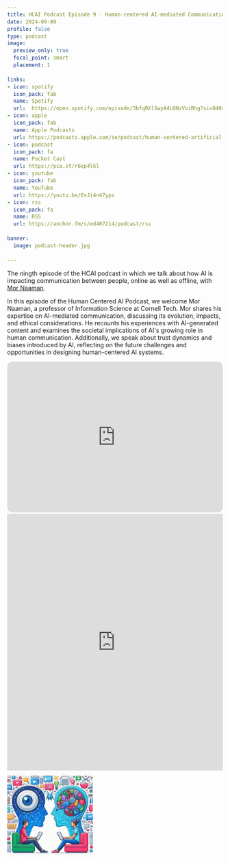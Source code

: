 ```yaml
---
title: HCAI Podcast Episode 9 - Human-centered AI-mediated Communication with Mor Naaman
date: 2024-09-09
profile: false
type: podcast
image:
  preview_only: true
  focal_point: smart
  placement: 1

links: 
- icon: spotify
  icon_pack: fab
  name: Spotify
  url:  https://open.spotify.com/episode/3bfqRXlSwyA4LONzVoiRhg?si=040aae2e3de8425d
- icon: apple
  icon_pack: fab
  name: Apple Podcasts
  url: https://podcasts.apple.com/se/podcast/human-centered-artificial-intelligence/id1717384556?i=1000662283991
- icon: podcast
  icon_pack: fa
  name: Pocket Cast
  url: https://pca.st/r6ep4lkl
- icon: youtube
  icon_pack: fab
  name: YouTube
  url: https://youtu.be/6vJi4n47yps
- icon: rss
  icon_pack: fa
  name: RSS
  url: https://anchor.fm/s/ed407214/podcast/rss

banner:
  image: podcast-header.jpg  

---
```


The ningth episode of the HCAI podcast in which we talk about how AI is impacting communication between people, online as well as offline, with [Mor Naaman](https://tech.cornell.edu/people/mor-naaman/).



<!--more-->

In this episode of the Human Centered AI Podcast, we welcome Mor Naaman, a professor of Information Science at Cornell Tech. Mor shares his expertise on AI-mediated communication, discussing its evolution, impacts, and ethical considerations. He recounts his experiences with AI-generated content and examines the societal implications of AI's growing role in human communication. Additionally, we speak about trust dynamics and biases introduced by AI, reflecting on the future challenges and opportunities in designing human-centered AI systems.



<iframe style="border-radius:12px" src="https://open.spotify.com/embed/episode/10R2ZXMtfnnXWocL7bDmaI/video?utm_source=generator" width="100%" height="352" frameBorder="0" allowfullscreen="" allow="autoplay; clipboard-write; encrypted-media; fullscreen; picture-in-picture" loading="lazy"></iframe>

<!--iframe allow="autoplay *; encrypted-media *; fullscreen *; clipboard-write" frameborder="0" height="175" style="width:100%;overflow:hidden;border-radius:10px;" sandbox="allow-forms allow-popups allow-same-origin allow-scripts allow-storage-access-by-user-activation allow-top-navigation-by-user-activation" src="https://embed.podcasts.apple.com/se/podcast/human-centered-artificial-intelligence/id1717384556?i=1000658141990"></iframe-->

<iframe width="100%" height="600" src="https://www.youtube.com/embed/DR95BRb7P9U?si=Jwm4vJd6_1-4Yyht" title="HCAI Episode 9 - Human-centered AI-mediated Communication with Mor Naaman" frameborder="0" allow="accelerometer; autoplay; clipboard-write; encrypted-media; gyroscope; picture-in-picture; web-share" allowfullscreen></iframe>



<img src="featured.jpg" width="200px">